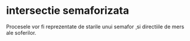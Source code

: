 # intersectie semaforizata
Procesele vor fi reprezentate de starile unui semafor ¸si directiile de mers ale soferilor.
